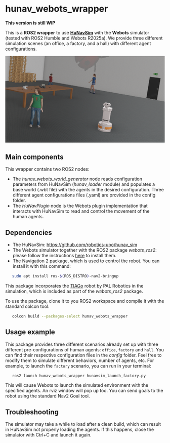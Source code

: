 # hunav_webots_wrapper

**This version is still WIP**

This is a **ROS2 wrapper** to use [**HuNavSim**](https://github.com/robotics-upo/hunav_sim) with the **Webots** simulator (tested with ROS2 Humble and Webots R2025a). We provide three different simulation scenes (an office, a factory, and a hall) with different agent configurations.

![](media/factory_tiago1.png)

## Main components

This wrapper contains two ROS2 nodes:

* The *hunav_webots_world_generator* node reads configuration parameters from HuNavSim (*hunav_loader* module) and populates a base world (.wbt file) with the agents in the desired configuration. Three different agent configurations files (.yaml) are provided in the config folder.
* The *HuNavPlugin* node is the Webots plugin implementation that interacts with HuNavSim to read and control the movement of the human agents.


## Dependencies

* The HuNavSim: https://github.com/robotics-upo/hunav_sim
* The Webots simulator together with the ROS2 package *webots_ros2*: please follow the instructions [here](https://github.com/cyberbotics/webots_ros2/wiki/Getting-Started) to install them.
* The Navigation 2 package, which is used to control the robot. You can install it with this command:
 ```sh 
    sudo apt install ros-$(ROS_DISTRO)-nav2-bringup
  ```

This package incorporates the [TIAGo](https://github.com/cyberbotics/webots_ros2/wiki/Example-TIAGo) robot by PAL Robotics in the simulation, which is included as part of the *webots_ros2* package.

To use the package, clone it to you ROS2 workspace and compile it with the standard colcon tool:

 ```sh     
    colcon build --packages-select hunav_webots_wrapper
  ```

## Usage example

This package provides three different scenarios already set up with three different pre-configurations of human agents: 
`office`, `factory` and `hall`. You can find their respective configuration files in the <em>config</em> folder. Feel free to modify them to simulate different behaviors, number of agents, etc. For example, to launch the `factory` scenario, you can run in your terminal:

 ```sh 
    ros2 launch hunav_webots_wrapper hunavsim_launch_factory.py
  ```

This will cause Webots to launch the simulated environment with the specified agents. An rviz window will pop up too. You can send goals to the robot using the standard Nav2 Goal tool. 

## Troubleshooting

The simulator may take a while to load after a clean build, which can result in HuNavSim not properly loading the agents. If this happens, close the simulator with Ctrl+C and launch it again.
